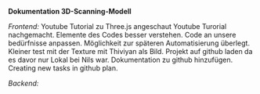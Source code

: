 **Dokumentation 3D-Scanning-Modell**

*Frontend:*
Youtube Tutorial zu Three.js angeschaut
Youtube Turorial nachgemacht.
Elemente des Codes besser verstehen.
Code an unsere bedürfnisse anpassen.
Möglichkeit zur späteren Automatisierung überlegt.
Kleiner test mit der Texture mit Thiviyan als Bild.
Projekt auf github laden da es davor nur Lokal bei Nils war.
Dokumentation zu github hinzufügen.
Creating new tasks in github plan.





*Backend:*